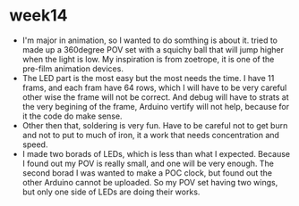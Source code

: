 # week14


- I'm major in animation, so I wanted to do somthing is about it.  tried to made up a 360degree POV set with a squichy ball that will jump higher when the light is low.  My inspiration is from zoetrope, it is one of the pre-film animation devices.
- The LED part is the most easy but the most needs the time.  I have 11 frams, and each fram have 64 rows, which I will have to be very careful other wise the frame will not be correct.  And debug will have to strats at the very begining of the frame, Arduino vertify will not help, because for it the code do make sense.
- Other then that, soldering is very fun.  Have to be careful not to get burn and not to put to much of iron, it a work that needs concentration and speed.
- I made two borads of LEDs, which is less than what I expected.  Because I found out my POV is really small, and one will be very enough.  The second borad I was wanted to make a POC clock, but found out the other Arduino cannot be uploaded.  So my POV set having two wings, but only one side of LEDs are doing their works.
